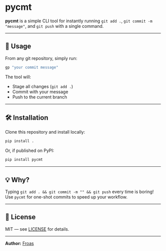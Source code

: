 # pycmt

**pycmt** is a simple CLI tool for instantly running `git add .`, `git commit -m "message"`, and `git push` with a single command.

---

## 🚀 Usage

From any git repository, simply run:

```bash
gp "your commit message"
```

The tool will:
- Stage all changes (`git add .`)
- Commit with your message
- Push to the current branch

---

## 🛠️ Installation

Clone this repository and install locally:

```bash
pip install .
```

Or, if published on PyPI:

```bash
pip install pycmt
```

---

## 💡 Why?

Typing `git add . && git commit -m "" && git push` every time is boring!  
Use `pycmt` for one-shot commits to speed up your workflow.

---

## 📝 License

MIT — see [LICENSE](https://github.com/froas-dev/pico/blob/master/LICENCE) for details.

---

**Author:** [Froas](https://github.com/Froas)


